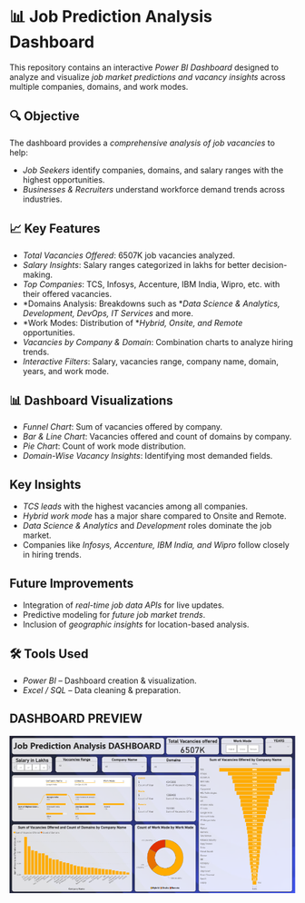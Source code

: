 # 📊 Job Prediction Analysis Dashboard

This repository contains an interactive *Power BI Dashboard* designed to analyze and visualize *job market predictions and vacancy insights* across multiple companies, domains, and work modes.

## 🔍 Objective

The dashboard provides a *comprehensive analysis of job vacancies* to help:

* *Job Seekers* identify companies, domains, and salary ranges with the highest opportunities.
* *Businesses & Recruiters* understand workforce demand trends across industries.

## 📈 Key Features

* *Total Vacancies Offered*: 6507K job vacancies analyzed.
* *Salary Insights*: Salary ranges categorized in lakhs for better decision-making.
* *Top Companies*: TCS, Infosys, Accenture, IBM India, Wipro, etc. with their offered vacancies.
* *Domains Analysis: Breakdowns such as **Data Science & Analytics, Development, DevOps, IT Services* and more.
* *Work Modes: Distribution of **Hybrid, Onsite, and Remote* opportunities.
* *Vacancies by Company & Domain*: Combination charts to analyze hiring trends.
* *Interactive Filters*: Salary, vacancies range, company name, domain, years, and work mode.

## 📊 Dashboard Visualizations

* *Funnel Chart*: Sum of vacancies offered by company.
* *Bar & Line Chart*: Vacancies offered and count of domains by company.
* *Pie Chart*: Count of work mode distribution.
* *Domain-Wise Vacancy Insights*: Identifying most demanded fields.

## Key Insights

* *TCS leads* with the highest vacancies among all companies.
* *Hybrid work mode* has a major share compared to Onsite and Remote.
* *Data Science & Analytics* and *Development* roles dominate the job market.
* Companies like *Infosys, Accenture, IBM India, and Wipro* follow closely in hiring trends.

## Future Improvements

* Integration of *real-time job data APIs* for live updates.
* Predictive modeling for *future job market trends*.
* Inclusion of *geographic insights* for location-based analysis.

## 🛠 Tools Used

* *Power BI* – Dashboard creation & visualization.
* *Excel / SQL* – Data cleaning & preparation.

## DASHBOARD PREVIEW

![JOBPRRDICTOR](https://github.com/kaushikmanish34/Job-Predictor-DASHBOARD/blob/main/Job%20predictor.png)
